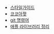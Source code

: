 - [스타일가이드](https://github.com/m0su/Terminal/blob/master/Style%20Guide.md)
- [코코아팟](https://github.com/m0su/Terminal/blob/master/Terminal.md)
- [git 명령어](https://github.com/m0su/Terminal/blob/master/git)
- [애플 라이브러리 정리](https://github.com/m0su/Terminal/tree/master/appleLibrary)
